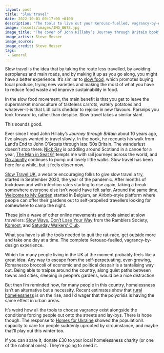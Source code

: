 ```yaml
---
layout: post
title: "Slow travel"
date: 2022-10-01 09:17:00 +0100
description: "The tools to live out your Kerouac-fuelled, vagrancy-by-design dreams are here."
image: /assets/images/IMG_8678.jpg
image_title: "The cover of John Hillaby’s Journey through Britain book"
image_artist: Steve Messer
image_source:
image_credit: Steve Messer
tags:
 - General
---
```


Slow travel is the idea that by taking the route less travelled, by avoiding aeroplanes and main roads, and by making it up as you go along, you might have a better experience. It’s similar to [slow food](https://www.slowfood.com), which promotes buying local produce, trying new varieties and making the most of what you have to reduce food waste and improve sustainability in food.

In the slow food movement, the main benefit is that you get to leave the supermarket monoculture of tasteless carrots, watery potatoes and whatever-it-is that Lidl calls cheddar to rejoice in new flavours. Parsnips you look forward to, rather than despise. Slow travel takes a similar slant.

This sounds good.

Ever since I read John Hillaby’s *Journey through Britain* about 10 years ago, I’ve always wanted to travel slowly. In the book, he recounts his walk from Land’s End to John O’Groats through late ’60s Britain. The wanderlust doesn’t stop there: [Nick Ray](https://twitter.com/LifeAfloat) is paddling around Scotland in a canoe for a year, [The Man in Seat 61](https://twitter.com/seatsixtyone) tempts me with rail journeys across the world, and [Go Jauntly](https://twitter.com/gojauntly) continues to pump out lovely little walks. Slow travel has been here for a while, but it feels closer now.

[Slow Travel UK](https://www.slow-travel.uk), a website encouraging folks to give slow travel a try, started in September 2020, the year of the pandemic. After months of lockdown and with infection rates starting to rise again, taking a break somewhere everyone else isn’t would have felt safer. Around the same time, [Welcome to My Garden](https://welcometomygarden.org/info/faq) started in Belgium, an Airbnb-style platform where people can offer their gardens out to self-propelled travellers looking for somewhere to camp the night.

These join a wave of other online movements and tools aimed at slow travellers: [Slow Ways](https://beta.slowways.org), [Don’t Lose Your Way](https://www.ramblers.org.uk/get-involved/campaign-with-us/dont-lose-your-way-2026.aspx) from the Ramblers Society, [Komoot](https://www.komoot.com/), and [Saturday Walkers’ Club](https://www.walkingclub.org.uk).

What you have is all the tools needed to quit the rat-race, get outside more and take one day at a time. The complete Kerouac-fuelled, vagrancy-by-design experience.

Which for many people living in the UK at the moment probably feels like a great idea. Any way to escape from the self-perpetuating, ever-growing, Romanesco broccoli of economic and political despair is a tantalising way out. Being able to traipse around the country, along quiet paths between towns and cities, sleeping in people’s gardens, would be a nice distraction.

But then I’m reminded how, for many people in this country, homelessness isn’t an alternative but a necessity. Recent estimates show that [rural homelessness](https://www.bbc.co.uk/news/science-environment-63061504) is on the rise, and I’d wager that the polycrisis is having the same effect in urban areas.

It’s weird how all the tools to choose vagrancy exist alongside the conditions forcing people out onto the streets and lay-bys. There is hope though. The response to [Homes for Ukraine](https://homesforukraine.org.uk) showed the population’s capacity to care for people suddenly uprooted by circumstance, and maybe that’ll play out this winter too.

If you can spare it, donate £30 to your local homelessness charity (or one of the national ones). They’re going to need it.
